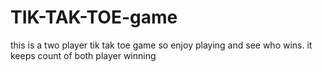 # TIK-TAK-TOE-game
this is a two player tik tak toe game so enjoy playing and see who wins. it keeps count of both player winning

